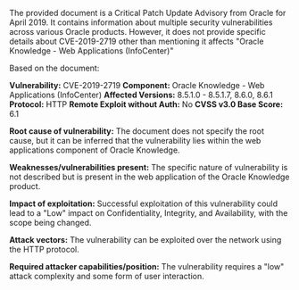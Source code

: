 The provided document is a Critical Patch Update Advisory from Oracle for April 2019. It contains information about multiple security vulnerabilities across various Oracle products. However, it does not provide specific details about CVE-2019-2719 other than mentioning it affects "Oracle Knowledge - Web Applications (InfoCenter)"

Based on the document:

**Vulnerability:** CVE-2019-2719
**Component:** Oracle Knowledge - Web Applications (InfoCenter)
**Affected Versions:** 8.5.1.0 - 8.5.1.7, 8.6.0, 8.6.1
**Protocol:** HTTP
**Remote Exploit without Auth:** No
**CVSS v3.0 Base Score:** 6.1

**Root cause of vulnerability:** The document does not specify the root cause, but it can be inferred that the vulnerability lies within the web applications component of Oracle Knowledge.

**Weaknesses/vulnerabilities present:** The specific nature of vulnerability is not described but is present in the web application of the Oracle Knowledge product.

**Impact of exploitation:** Successful exploitation of this vulnerability could lead to a "Low" impact on Confidentiality, Integrity, and Availability, with the scope being changed.

**Attack vectors:** The vulnerability can be exploited over the network using the HTTP protocol.

**Required attacker capabilities/position:** The vulnerability requires a "low" attack complexity and some form of user interaction.